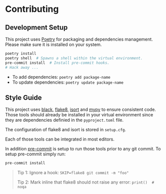 # Contributing

## Development Setup

This project uses [Poetry](https://python-poetry.org/) for packaging and dependencies management.
Please make sure it is installed on your system.

```bash
poetry install
poetry shell  # Spawns a shell within the virtual environment.
pre-commit install  # Install pre-commit hooks.
# Hack away ...
```

- To add dependencies: `poetry add package-name`
- To update dependencies: `poetry update package-name`


## Style Guide

This project uses [black](https://github.com/psf/black), [flake8](https://gitlab.com/pycqa/flake8), [isort](https://github.com/PyCQA/isort) and [mypy](http://www.mypy-lang.org/) to ensure consistent code. Those tools should already be installed in your virtual environment since they are dependencies definied in the `pyproject.toml` file.

The configuration of flake8 and isort is stored in `setup.cfg`.

Each of those tools can be integrated in most editors.

In addition [pre-commit](https://pre-commit.com/) is setup to run those tools prior to any git commit.
To setup pre-commit simply run:

```bash
pre-commit install
```

> Tip 1: Ignore a hook: `SKIP=flake8 git commit -m "foo"`
>
> Tip 2: Mark inline that flake8 should not raise any error: `print()  # noqa`
